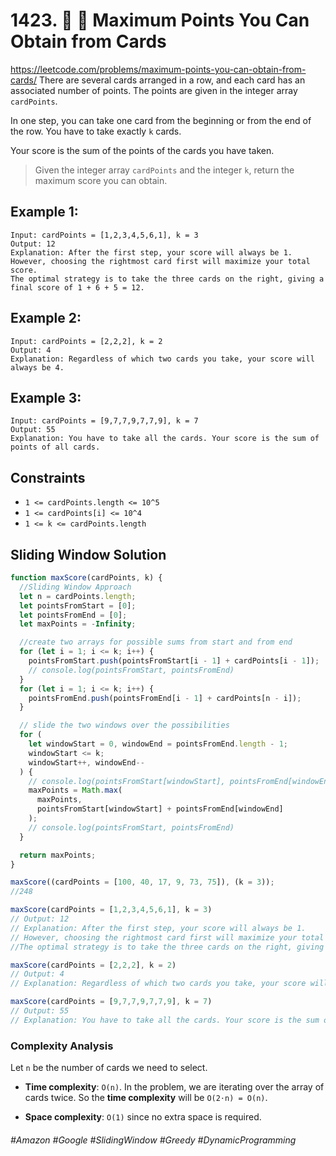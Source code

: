 # 1423. 🌴 🔎 Maximum Points You Can Obtain from Cards
https://leetcode.com/problems/maximum-points-you-can-obtain-from-cards/
There are several cards arranged in a row, and each card has an associated number of points. The points are given in the integer array `cardPoints`.

In one step, you can take one card from the beginning or from the end of the row. You have to take exactly `k` cards.

Your score is the sum of the points of the cards you have taken.

> Given the integer array `cardPoints` and the integer `k`, return the maximum score you can obtain.


## Example 1:
```
Input: cardPoints = [1,2,3,4,5,6,1], k = 3
Output: 12
Explanation: After the first step, your score will always be 1. 
However, choosing the rightmost card first will maximize your total score. 
The optimal strategy is to take the three cards on the right, giving a final score of 1 + 6 + 5 = 12.
```
## Example 2:
```
Input: cardPoints = [2,2,2], k = 2
Output: 4
Explanation: Regardless of which two cards you take, your score will always be 4.
```
## Example 3:
```
Input: cardPoints = [9,7,7,9,7,7,9], k = 7
Output: 55
Explanation: You have to take all the cards. Your score is the sum of points of all cards.
```
## Constraints

- `1 <= cardPoints.length <= 10^5`
- `1 <= cardPoints[i] <= 10^4`
- `1 <= k <= cardPoints.length`

## Sliding Window Solution
```js
function maxScore(cardPoints, k) {
  //Sliding Window Approach
  let n = cardPoints.length;
  let pointsFromStart = [0];
  let pointsFromEnd = [0];
  let maxPoints = -Infinity;

  //create two arrays for possible sums from start and from end
  for (let i = 1; i <= k; i++) {
    pointsFromStart.push(pointsFromStart[i - 1] + cardPoints[i - 1]);
    // console.log(pointsFromStart, pointsFromEnd)
  }
  for (let i = 1; i <= k; i++) {
    pointsFromEnd.push(pointsFromEnd[i - 1] + cardPoints[n - i]);
  }

  // slide the two windows over the possibilities
  for (
    let windowStart = 0, windowEnd = pointsFromEnd.length - 1;
    windowStart <= k;
    windowStart++, windowEnd--
  ) {
    // console.log(pointsFromStart[windowStart], pointsFromEnd[windowEnd])
    maxPoints = Math.max(
      maxPoints,
      pointsFromStart[windowStart] + pointsFromEnd[windowEnd]
    );
    // console.log(pointsFromStart, pointsFromEnd)
  }

  return maxPoints;
}

maxScore((cardPoints = [100, 40, 17, 9, 73, 75]), (k = 3));
//248

maxScore(cardPoints = [1,2,3,4,5,6,1], k = 3)
// Output: 12
// Explanation: After the first step, your score will always be 1. 
// However, choosing the rightmost card first will maximize your total score. 
//The optimal strategy is to take the three cards on the right, giving a final score of 1 + 6 + 5 = 12.

maxScore(cardPoints = [2,2,2], k = 2)
// Output: 4
// Explanation: Regardless of which two cards you take, your score will always be 4.

maxScore(cardPoints = [9,7,7,9,7,7,9], k = 7)
// Output: 55
// Explanation: You have to take all the cards. Your score is the sum of points of all cards.
```

### Complexity Analysis
Let `n` be the number of cards we need to select.

- <b>Time complexity</b>: `O(n)`. In the problem, we are iterating over the array of cards twice. So the <b>time complexity</b> will be `O(2⋅n) = O(n)`.

- <b>Space complexity</b>: `O(1)` since no extra space is required.

###### #Amazon #Google #SlidingWindow #Greedy #DynamicProgramming
